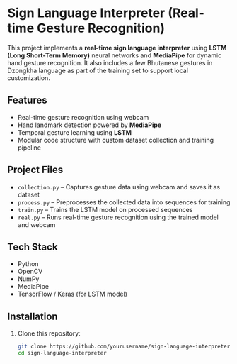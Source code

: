 # Sign Language Interpreter (Real-time Gesture Recognition)

This project implements a **real-time sign language interpreter** using **LSTM (Long Short-Term Memory)** neural networks and **MediaPipe** for dynamic hand gesture recognition. It also includes a few Bhutanese gestures in Dzongkha language as part of the training set to support local customization.

## Features

- Real-time gesture recognition using webcam
- Hand landmark detection powered by **MediaPipe**
- Temporal gesture learning using **LSTM**
- Modular code structure with custom dataset collection and training pipeline

## Project Files

- `collection.py` – Captures gesture data using webcam and saves it as dataset
- `process.py` – Preprocesses the collected data into sequences for training
- `train.py` – Trains the LSTM model on processed sequences
- `real.py` – Runs real-time gesture recognition using the trained model and webcam

## Tech Stack

- Python
- OpenCV
- NumPy
- MediaPipe
- TensorFlow / Keras (for LSTM model)

## Installation

1. Clone this repository:
   ```bash
   git clone https://github.com/yourusername/sign-language-interpreter.git
   cd sign-language-interpreter
